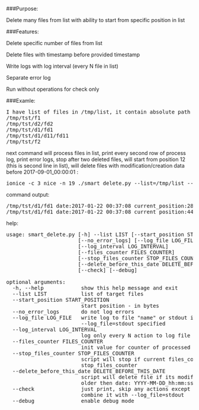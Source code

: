 ###Purpose:

Delete many files from list with ability to start from specific position in list

###Features:

Delete specific number of files from list

Delete files with timestamp before provided timestamp

Write logs with log interval (every N file in list)

Separate error log

Run without operations for check only

###Examle:
<pre>
I have list of files in /tmp/list, it contain absolute path in each  line
/tmp/tst/f1
/tmp/tst/d2/fd2
/tmp/tst/d1/fd1
/tmp/tst/d1/d11/fd11
/tmp/tst/f2
</pre>
next command will process files in list, print every second row of process log, print error logs, stop after two deleted files, will start from position 12 (this is second line in list), will delete files with modification/creation data before 2017-09-01_00:00:01 :
<pre>
ionice -c 3 nice -n 19 ./smart_delete.py --list=/tmp/list --stop_files_counter=2 --log_interval=2 --delete_before_this_date=2017-09-01_00:00:01 --start_position=12 --log_file=stdout
</pre>
command output:
<pre>
/tmp/tst/d1/fd1 date:2017-01-22 00:37:08 current_position:28 next_position:44 state:removed
/tmp/tst/d1/fd1 date:2017-01-22 00:37:08 current_position:44 next_position:44 state:this_is_last_processed_file
</pre>

help:
<pre>
usage: smart_delete.py [-h] --list LIST [--start_position START_POSITION]
                       [--no_error_logs] [--log_file LOG_FILE]
                       [--log_interval LOG_INTERVAL]
                       [--files_counter FILES_COUNTER]
                       [--stop_files_counter STOP_FILES_COUNTER]
                       [--delete_before_this_date DELETE_BEFORE_THIS_DATE]
                       [--check] [--debug]

optional arguments:
  -h, --help            show this help message and exit
  --list LIST           list of target files
  --start_position START_POSITION
                        start position - in bytes
  --no_error_logs       do not log errors
  --log_file LOG_FILE   write log to file "name" or stdout if
                        --log_file=stdout specified
  --log_interval LOG_INTERVAL
                        log only every N action to log file
  --files_counter FILES_COUNTER
                        init value for counter of processed files
  --stop_files_counter STOP_FILES_COUNTER
                        script will stop if current files_counter >=
                        stop_files_counter
  --delete_before_this_date DELETE_BEFORE_THIS_DATE
                        script will delete file if its modification date is
                        older then date: YYYY-MM-DD_hh:mm:ss
  --check               just print, skip any actions except logging, you can
                        combine it with --log_file=stdout
  --debug               enable debug mode
</pre>
